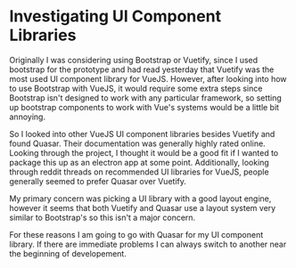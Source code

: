 # Investigating UI Component Libraries

Originally I was considering using Bootstrap or Vuetify, since I used bootstrap for the prototype and had read yesterday that Vuetify was the most used UI component library for VueJS. However, after looking into how to use Bootstrap with VueJS, it would require some extra steps since Bootstrap isn't designed to work with any particular framework, so setting up bootstrap components to work with Vue's systems would be a little bit annoying.

So I looked into other VueJS UI component libraries besides Vuetify and found Quasar. Their documentation was generally highly rated online. Looking through the project, I thought it would be a good fit if I wanted to package this up as an electron app at some point. Additionally, looking through reddit threads on recommended UI libraries for VueJS, people generally seemed to prefer Quasar over Vuetify. 

My primary concern was picking a UI library with a good layout engine, however it seems that both Vuetify and Quasar use a layout system very similar to Bootstrap's so this isn't a major concern. 

For these reasons I am going to go with Quasar for my UI component library. If there are immediate problems I can always switch to another near the beginning of developement.